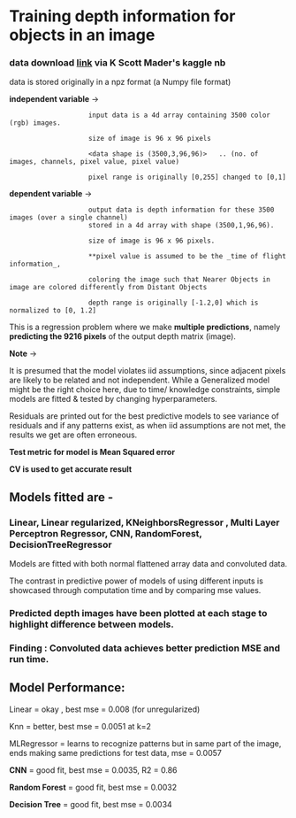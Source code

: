 # Training depth information for objects in an image
### data download [link](https://www.kaggle.com/kmader/showing-the-rgbd-images/notebook) via K Scott Mader's kaggle nb

data is stored originally in a npz format (a Numpy file format)

**independent variable** -> 

                        input data is a 4d array containing 3500 color (rgb) images. 
                        
                        size of image is 96 x 96 pixels
                        
                        <data shape is (3500,3,96,96)>   .. (no. of images, channels, pixel value, pixel value)
                        
                        pixel range is originally [0,255] changed to [0,1]
                        
**dependent variable**   -> 

                        output data is depth information for these 3500 images (over a single channel) 
                        stored in a 4d array with shape (3500,1,96,96).
                        
                        size of image is 96 x 96 pixels.
                        
                        **pixel value is assumed to be the _time of flight information_, 
                     
                        coloring the image such that Nearer Objects in image are colored differently from Distant Objects
                        
                        depth range is originally [-1.2,0] which is normalized to [0, 1.2] 

This is a regression problem where we make **multiple predictions**, namely **predicting the 9216 pixels** of the output depth matrix (image). 

**Note** ->

It is presumed that the model violates iid assumptions, since adjacent pixels are likely to be related and not independent.
While a Generalized model might be the right choice here, due to time/ knowledge constraints, 
simple models are fitted & tested by changing hyperparameters. 

Residuals are printed out for the best predictive models to see variance of residuals and if any patterns exist, 
as when iid assumptions are not met, the results we get are often erroneous.  

**Test metric for model is Mean Squared error**

**CV is used to get accurate result**

## Models fitted are - 
### Linear, Linear regularized, KNeighborsRegressor , Multi Layer Perceptron Regressor, CNN, RandomForest, DecisionTreeRegressor

Models are fitted with both normal flattened array data and convoluted data. 

The contrast in predictive power of models of using different inputs is showcased through computation time and by comparing mse values.  

### Predicted depth images have been plotted at each stage to highlight difference between models.

### Finding : Convoluted data achieves better prediction MSE and run time. 

## Model Performance:

Linear        =              okay , best mse = 0.008     (for unregularized)

Knn           =              better, best mse = 0.0051 at k=2

MLRegressor   =              learns to recognize patterns but in same part of the image, ends making same predictions for test data, mse = 0.0057

**CNN**           =              good fit, best mse = 0.0035, R2 = 0.86

**Random Forest** =              good fit, best mse = 0.0032

**Decision Tree** =              good fit, best mse = 0.0034


